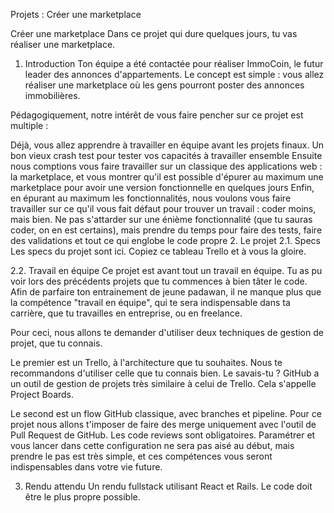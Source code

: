 Projets : Créer une marketplace
  
Créer une marketplace
Dans ce projet qui dure quelques jours, tu vas réaliser une marketplace.

1. Introduction
Ton équipe a été contactée pour réaliser ImmoCoin, le futur leader des annonces d'appartements. Le concept est simple : vous allez réaliser une marketplace où les gens pourront poster des annonces immobilières.

Pédagogiquement, notre intérêt de vous faire pencher sur ce projet est multiple :

Déjà, vous allez apprendre à travailler en équipe avant les projets finaux. Un bon vieux crash test pour tester vos capacités à travailler ensemble
Ensuite nous comptions vous faire travailler sur un classique des applications web : la marketplace, et vous montrer qu'il est possible d'épurer au maximum une marketplace pour avoir une version fonctionnelle en quelques jours
Enfin, en épurant au maximum les fonctionnalités, nous voulons vous faire travailler sur ce qu'il vous fait défaut pour trouver un travail : coder moins, mais bien. Ne pas s'attarder sur une énième fonctionnalité (que tu sauras coder, on en est certains), mais prendre du temps pour faire des tests, faire des validations et tout ce qui englobe le code propre
2. Le projet
2.1. Specs
Les specs du projet sont ici. Copiez ce tableau Trello et à vous la gloire.

2.2. Travail en équipe
Ce projet est avant tout un travail en équipe. Tu as pu voir lors des précédents projets que tu commences à bien tâter le code. Afin de parfaire ton entrainement de jeune padawan, il ne manque plus que la compétence "travail en équipe", qui te sera indispensable dans ta carrière, que tu travailles en entreprise, ou en freelance.

Pour ceci, nous allons te demander d'utiliser deux techniques de gestion de projet, que tu connais.

Le premier est un Trello, à l'architecture que tu souhaites. Nous te recommandons d'utiliser celle que tu connais bien. Le savais-tu ? GitHub a un outil de gestion de projets très similaire à celui de Trello. Cela s'appelle Project Boards.

Le second est un flow GitHub classique, avec branches et pipeline. Pour ce projet nous allons t'imposer de faire des merge uniquement avec l'outil de Pull Request de GitHub. Les code reviews sont obligatoires. Paramétrer et vous lancer dans cette configuration ne sera pas aisé au début, mais prendre le pas est très simple, et ces compétences vous seront indispensables dans votre vie future.

3. Rendu attendu
Un rendu fullstack utilisant React et Rails. Le code doit être le plus propre possible.